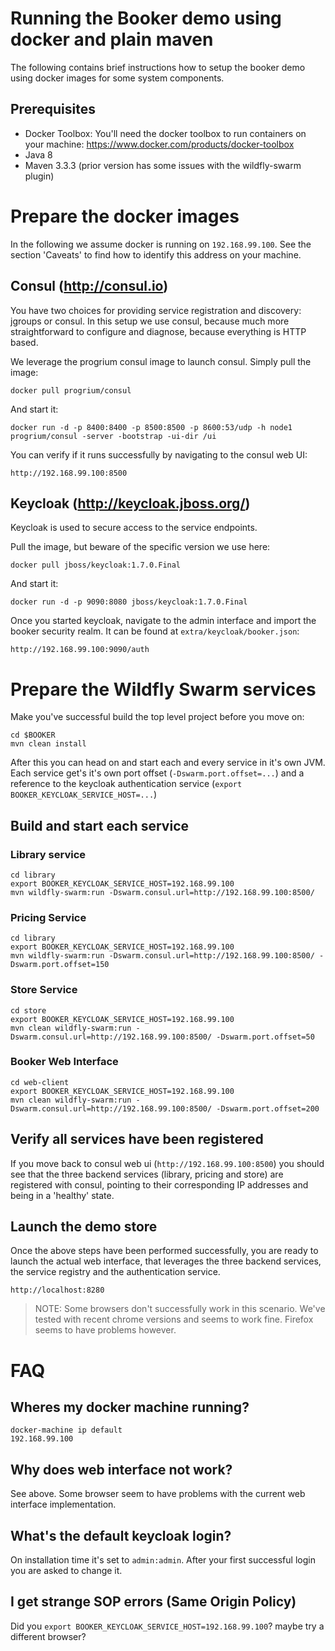 
# Running the Booker demo using docker and plain maven

The following contains brief instructions how to setup the booker demo using  docker images for some system components.

## Prerequisites

- Docker Toolbox: You'll need the docker toolbox to run containers on your machine: https://www.docker.com/products/docker-toolbox
- Java 8
- Maven 3.3.3 (prior version has some issues with the wildfly-swarm plugin)


# Prepare the docker images

In the following we assume docker is running on `192.168.99.100`. See the section 'Caveats' to find how to identify this address on your machine.

## Consul (http://consul.io)

You have two choices for providing service registration and discovery: jgroups or consul. In this setup we use consul, because much more straightforward to configure and diagnose, because everything is HTTP based.

We leverage the progrium consul image to launch consul. Simply pull the image:

```
docker pull progrium/consul
```

And start it:

```
docker run -d -p 8400:8400 -p 8500:8500 -p 8600:53/udp -h node1 progrium/consul -server -bootstrap -ui-dir /ui
```

You can verify if it runs successfully by navigating to the consul web UI:

```
http://192.168.99.100:8500
```

## Keycloak (http://keycloak.jboss.org/)

Keycloak is used to secure access to the service endpoints. 

Pull the image, but beware of the specific version we use here:

```
docker pull jboss/keycloak:1.7.0.Final
```

And start it:

```
docker run -d -p 9090:8080 jboss/keycloak:1.7.0.Final
```

Once you started keycloak, navigate to the admin interface and import the booker security realm. It can be found at `extra/keycloak/booker.json`:

```
http://192.168.99.100:9090/auth
```

# Prepare the Wildfly Swarm services

Make you've successful build the top level project before you move on:

```
cd $BOOKER
mvn clean install
```

 After this you can head on and start each and every service in it's own JVM. Each service get's it's own port offset (`-Dswarm.port.offset=...`) and a reference to the keycloak authentication service (`export BOOKER_KEYCLOAK_SERVICE_HOST=...`)

## Build and start each service
 
### Library service

```
cd library
export BOOKER_KEYCLOAK_SERVICE_HOST=192.168.99.100
mvn wildfly-swarm:run -Dswarm.consul.url=http://192.168.99.100:8500/
```

### Pricing Service

```
cd library
export BOOKER_KEYCLOAK_SERVICE_HOST=192.168.99.100
mvn wildfly-swarm:run -Dswarm.consul.url=http://192.168.99.100:8500/ -Dswarm.port.offset=150
```

### Store Service
```
cd store
export BOOKER_KEYCLOAK_SERVICE_HOST=192.168.99.100
mvn clean wildfly-swarm:run -Dswarm.consul.url=http://192.168.99.100:8500/ -Dswarm.port.offset=50
```

### Booker Web Interface
```
cd web-client
export BOOKER_KEYCLOAK_SERVICE_HOST=192.168.99.100
mvn clean wildfly-swarm:run -Dswarm.consul.url=http://192.168.99.100:8500/ -Dswarm.port.offset=200
```

## Verify all services have been registered

If you move back to consul web ui (`http://192.168.99.100:8500`) you should see that the three backend services (library, pricing and store) are registered with consul, pointing to their corresponding IP addresses and being in a 'healthy' state.

## Launch the demo store

Once the above steps have been performed successfully, you are ready to launch the actual web interface, that leverages the three backend services, the service registry and the authentication service.

```
http://localhost:8280
```

> NOTE: Some browsers don't successfully work in this scenario. We've tested with recent chrome versions and seems to work fine. Firefox seems to have problems however.

# FAQ

## Wheres my docker machine running?

```
docker-machine ip default
192.168.99.100
```

## Why does web interface not work?

See above. Some browser seem to have problems with the current web interface implementation. 

## What's the default keycloak login?

On installation time it's set to `admin:admin`. After your first successful login you are asked to change it. 

## I get strange SOP errors (Same Origin Policy)

Did you `export BOOKER_KEYCLOAK_SERVICE_HOST=192.168.99.100`? maybe try a different browser?